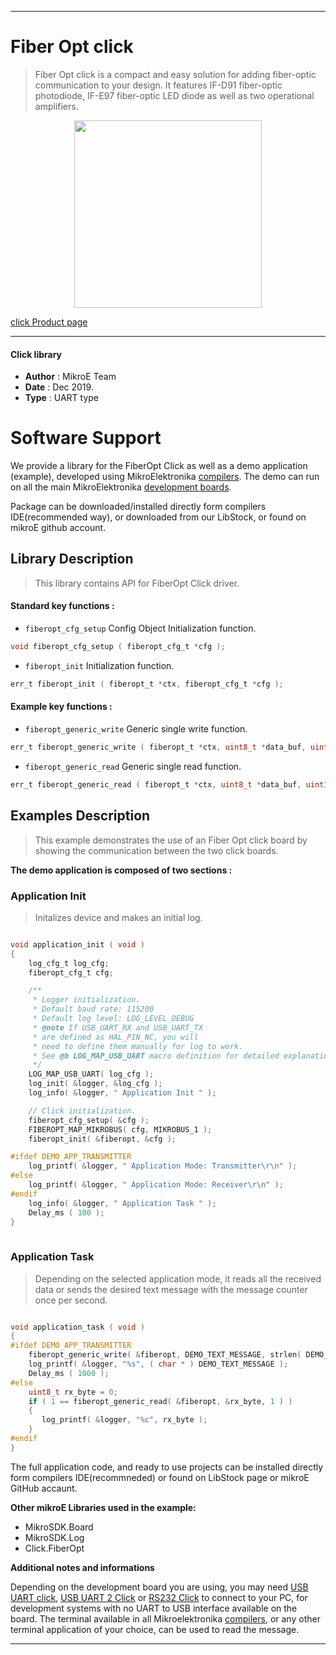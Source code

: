
---
# Fiber Opt click

> Fiber Opt click is a compact and easy solution for adding fiber-optic communication to your design. It features IF-D91 fiber-optic photodiode, IF-E97 fiber-optic LED diode as well as two operational amplifiers.

<p align="center">
  <img src="https://download.mikroe.com/images/click_for_ide/fiberopt_click.png" height=300px>
</p>

[click Product page](https://www.mikroe.com/fiber-opt-33v-click)

---


#### Click library 

- **Author**        : MikroE Team
- **Date**          : Dec 2019.
- **Type**          : UART type


# Software Support

We provide a library for the FiberOpt Click 
as well as a demo application (example), developed using MikroElektronika 
[compilers](https://shop.mikroe.com/compilers). 
The demo can run on all the main MikroElektronika [development boards](https://shop.mikroe.com/development-boards).

Package can be downloaded/installed directly form compilers IDE(recommended way), or downloaded from our LibStock, or found on mikroE github account. 

## Library Description

> This library contains API for FiberOpt Click driver.

#### Standard key functions :

- `fiberopt_cfg_setup` Config Object Initialization function.
```c
void fiberopt_cfg_setup ( fiberopt_cfg_t *cfg ); 
```

- `fiberopt_init` Initialization function.
```c
err_t fiberopt_init ( fiberopt_t *ctx, fiberopt_cfg_t *cfg );
```

#### Example key functions :

- `fiberopt_generic_write` Generic single write function.
```c
err_t fiberopt_generic_write ( fiberopt_t *ctx, uint8_t *data_buf, uint16_t len );
```

- `fiberopt_generic_read` Generic single read function.
```c
err_t fiberopt_generic_read ( fiberopt_t *ctx, uint8_t *data_buf, uint16_t len );
```

## Examples Description

> This example demonstrates the use of an Fiber Opt click board by showing the communication between the two click boards.

**The demo application is composed of two sections :**

### Application Init 

> Initalizes device and makes an initial log.

```c

void application_init ( void )
{
    log_cfg_t log_cfg;
    fiberopt_cfg_t cfg;

    /** 
     * Logger initialization.
     * Default baud rate: 115200
     * Default log level: LOG_LEVEL_DEBUG
     * @note If USB_UART_RX and USB_UART_TX 
     * are defined as HAL_PIN_NC, you will 
     * need to define them manually for log to work. 
     * See @b LOG_MAP_USB_UART macro definition for detailed explanation.
     */
    LOG_MAP_USB_UART( log_cfg );
    log_init( &logger, &log_cfg );
    log_info( &logger, " Application Init " );

    // Click initialization.
    fiberopt_cfg_setup( &cfg );
    FIBEROPT_MAP_MIKROBUS( cfg, MIKROBUS_1 );
    fiberopt_init( &fiberopt, &cfg );

#ifdef DEMO_APP_TRANSMITTER
    log_printf( &logger, " Application Mode: Transmitter\r\n" );
#else
    log_printf( &logger, " Application Mode: Receiver\r\n" );
#endif
    log_info( &logger, " Application Task " );
    Delay_ms ( 100 );
}
  
```

### Application Task

> Depending on the selected application mode, it reads all the received data or 
sends the desired text message with the message counter once per second.

```c

void application_task ( void )
{
#ifdef DEMO_APP_TRANSMITTER
    fiberopt_generic_write( &fiberopt, DEMO_TEXT_MESSAGE, strlen( DEMO_TEXT_MESSAGE ) );
    log_printf( &logger, "%s", ( char * ) DEMO_TEXT_MESSAGE );
    Delay_ms ( 1000 ); 
#else
    uint8_t rx_byte = 0;
    if ( 1 == fiberopt_generic_read( &fiberopt, &rx_byte, 1 ) )
    {
       log_printf( &logger, "%c", rx_byte );
    }
#endif
}

```

The full application code, and ready to use projects can be  installed directly form compilers IDE(recommneded) or found on LibStock page or mikroE GitHub accaunt.

**Other mikroE Libraries used in the example:** 

- MikroSDK.Board
- MikroSDK.Log
- Click.FiberOpt

**Additional notes and informations**

Depending on the development board you are using, you may need 
[USB UART click](https://shop.mikroe.com/usb-uart-click), 
[USB UART 2 Click](https://shop.mikroe.com/usb-uart-2-click) or 
[RS232 Click](https://shop.mikroe.com/rs232-click) to connect to your PC, for 
development systems with no UART to USB interface available on the board. The 
terminal available in all Mikroelektronika 
[compilers](https://shop.mikroe.com/compilers), or any other terminal application 
of your choice, can be used to read the message.



---
